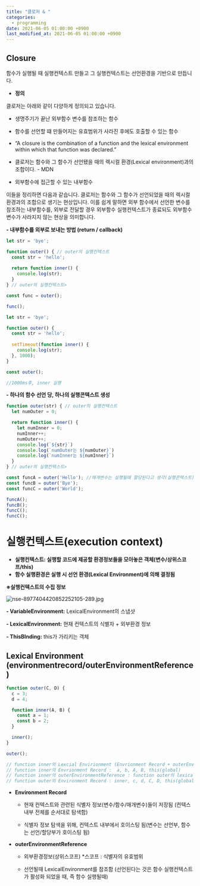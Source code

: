 ```yaml
---
title: "클로저 & "
categories: 
  - programming
date: 2021-06-05 01:00:00 +0900
last_modified_at: 2021-06-05 01:00:00 +0900
---
```


## Closure
함수가 실행될 때 실행컨텍스트 만들고 그 실행컨텍스트는 선언환경을 기반으로 만듭니다.

- **정의**

클로저는 아래와 같이 다양하게 정의되고 있습니다.

   - 생명주기가 끝난 외부함수 변수를 참조하는 함수

   - 함수를 선언할 떄 만들어지는 유효범위가 사라진 후에도 호출할 수 있는 함수

   - “A closure is the combination of a function and the lexical environment within which that function was declared.”

   - 클로저는 함수와 그 함수가 선언됐을 때의 렉시컬 환경(Lexical environment)과의 조합이다. - MDN

   - 외부함수에 접근할 수 있는 내부함수

이들을 정리하면 다음과 같습니다. 클로저는 함수와 그 함수가 선언되었을 때의 렉시컬 환경과의 조합으로 생기는 현상입니다. 이를 쉽게 말하면 외부 함수에서 선언한 변수를 참조하는 내부함수를, 외부로 전달할 경우 외부함수 실행컨텍스트가 종료되도  외부함수 변수가 사라지지 않는 현상을 의미합니다. 

   **- 내부함수를 외부로 보내는 방법 (return / callback)**

```jsx
let str = 'bye';

function outer() { // outer의 실행컨텍스트
  const str = 'hello';
  
  return function inner() {
    console.log(str);
  }
} // outer의 실행컨텍스트>

const func = outer();

func();
```

```jsx
let str = 'bye';

function outer() {
  const str = 'hello';
  
  setTimeout(function inner() {
    console.log(str);
  }, 1000);
}

const outer();

//1000ms후, inner 실행
```

   **- 하나의 함수 선언 당, 하나의 실행콘텍스트 생성**

```jsx
function outer(str) { // outer의 실행컨텍스트
  let numOuter = 0;

  return function inner() {
    let numInner = 0;
    numInner++;
    numOuter++;
    console.log(`${str}`)
    console.log(`numOuter는 ${numOuter}`)
    console.log(`numInner는 ${numInner}`)
  }
} // outer의 실행컨텍스트>

const funcA = outer('Hello'); //매개변수는 실행될때 할당된다고 생각(실행콘텍스트)
const funcB = outer('Bye');
const funcC = outer('World');

funcA();
funcB();
funcC();
funcC();
```

# 실행컨텍스트(execution context)

- **실행컨텍스트: 실행할 코드에 제공할 환경정보들을 모아놓은 객체(변수/상위스코프/this)**
- **함수 실행환경은 실행 시 선언 환경(Lexical Environment)에 의해 결정됨**

**※실행컨텍스트의 수집 정보**

![nse-8977404420852252105-289.jpg](https://s3-us-west-2.amazonaws.com/secure.notion-static.com/45dc46a1-b43a-4093-90d1-e884312157a0/nse-8977404420852252105-289.jpg)

   **- VariableEnvironment:** LexicalEnvironment의 스냅샷

   **- LexicalEnvironment:** 현재 컨텍스트의 식별자 + 외부환경 정보

   **- ThisBInding:** this가 가리키는 객체

## **Lexical Environment (environmentrecord/outerEnvironmentReference)**

```jsx
function outer(C, D) {
  c = 3;
  d = 4;

  function inner(A, B) {
    const a = 1;
    const b = 2;
  }

  inner();
}

outer();

// function inner의 Lexcial Envirionment (Envrionment Record + outerEnvironmentReference)
// function inner의 Envrionment Record :  a, b, A, B, this(global)
// function inner의 outerEnvironmentReference : function outer의 lexical environment
// function outer의 Environment Record : inner, c, d, C, D, this(global)
```

- **Environment Record**

   - 현재 컨텍스트와 관련된 식별자 정보(변수/함수/매개변수)들이 저장됨 (컨텍스 내부 전체를 순서대로 탐색함)

   - 식별자 정보 탐색을 위해, 컨텍스트 내부에서 호이스팅 됨(변수는 선언부, 함수는 선언/할당부가 호이스팅 됨)

- **outerEnvironmentReference**

   - 외부환경정보(상위스코프) *스코프 : 식별자의 유효범위

   - 선언될때 LexicalEnvironment를 참조함 (선언된다는 것은 함수 실행컨텍스트가 활성화 되었을 때, 즉 함수 실행될때)
